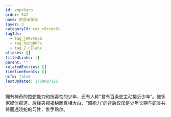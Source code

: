 ```yaml
---
id: xmpr6qro
order: 542
name: 蛇语者张爽
layer: 3
categoryId: cat_r0rzgkOi
tagIds:
  - tag_jKWvm6pa
  - tag_NvOgRPPx
  - tag_Z-cEla6x
aliases: []
titledLinks: []
parent: ""
relatedEntries: []
timelineEvents: []
nsfw: false
lastUpdated: 1758087125
---
```


拥有神奇的控蛇能力和抗毒性的少年，还有人称“曾有百条蛇主动接近少年”。被多家媒体报道。后经央视揭秘而真相大白，“超能力”的背后仅仅是少年长期与蛇类共处而通晓蛇的习性，惟手熟尔。